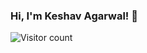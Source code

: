 ### Hi, I'm Keshav Agarwal! 👋

<!--
**The-Keshav-Agarwal/The-Keshav-Agarwal** is a ✨ _special_ ✨ repository because its `README.md` (this file) appears on your GitHub profile.

Here are some ideas to get you started:

- 🔭 I’m currently working on ...
- 🌱 I’m currently learning ...
- 👯 I’m looking to collaborate on ...
- 🤔 I’m looking for help with ...
- 💬 Ask me about ...
- 📫 How to reach me: ...
- 😄 Pronouns: He/Him
- ⚡ Fun fact: 
-->

![Visitor count](https://visitor-badge.laobi.icu/badge?page_id=The-Keshav-Agarwal.The-Keshav-Agarwal)
